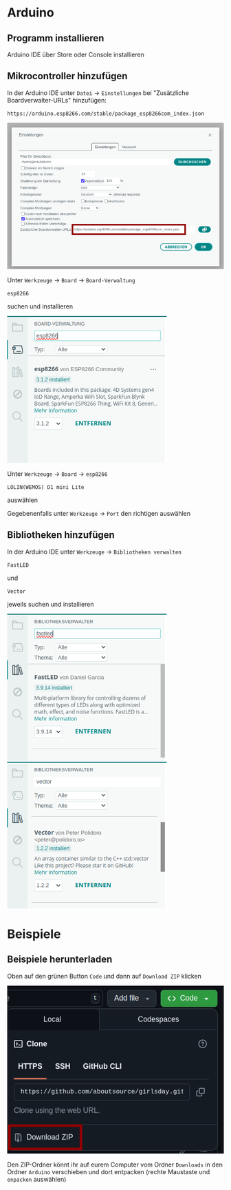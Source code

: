 # Arduino

## Programm installieren

Arduino IDE über Store oder Console installieren

## Mikrocontroller hinzufügen

In der Arduino IDE unter `Datei` -> `Einstellungen` bei "Zusätzliche Boardverwalter-URLs" hinzufügen:

    https://arduino.esp8266.com/stable/package_esp8266com_index.json

![screenshot_einstellungen_boardverwaltung](images/screenshot_einstellungen_board.png "URL an der rot umrandeten Stelle einfügen")

Unter `Werkzeuge` -> `Board` -> `Board-Verwaltung`

    esp8266

suchen und installieren

![screenshot_board_verwaltung_esp8266](images/screenshot_esp8266.png "in der Board-Verwaltung esp8266 installieren")

Unter `Werkzeuge` -> `Board` -> `esp8266`

    LOLIN(WEMOS) D1 mini Lite

auswählen

Gegebenenfalls unter `Werkzeuge` -> `Port` den richtigen auswählen

## Bibliotheken hinzufügen

In der Arduino IDE unter `Werkzeuge` -> `Bibliotheken verwalten`

    FastLED

und

    Vector

jeweils suchen und installieren

![screenshot_bibliothek_fast_led](images/screenshot_fast_led.png "Im Bibliotheksverwalter FastLed installieren")
![screenshot_bibliothek_vector](images/screenshot_vector.png "Im Bibliotheksverwalter Vector installieren")

# Beispiele

## Beispiele herunterladen

Oben auf den grünen Button `Code` und dann auf `Download ZIP` klicken

![screenshot_beispiele_herunterladen](images/screenshot_beispiele_herunterladen.png "Beispiele an der rot umrandeten Stelle herunterladen")

Den ZIP-Ordner könnt ihr auf eurem Computer vom Ordner `Downloads` in den Ordner `Arduino` verschieben und dort entpacken (rechte Maustaste und `enpacken` auswählen)




